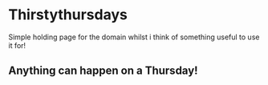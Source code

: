 # Thirstythursdays

Simple holding page for the domain whilst i think of something useful to use it for!

## Anything can happen on a Thursday!
